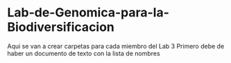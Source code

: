 # Lab-de-Genomica-para-la-Biodiversificacion
Aqui se van a crear carpetas para cada miembro del Lab 3
Primero debe de haber un documento de texto con la lista de nombres
